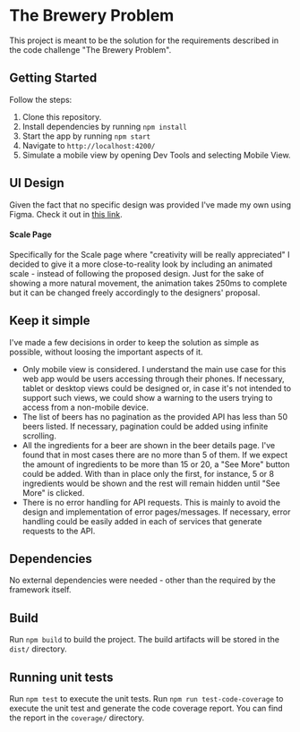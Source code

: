 # The Brewery Problem

This project is meant to be the solution for the requirements described in the code challenge "The Brewery Problem".

## Getting Started
Follow the steps:
1. Clone this repository.
2. Install dependencies by running `npm install`
3. Start the app by running `npm start`
4. Navigate to `http://localhost:4200/`
5. Simulate a mobile view by opening Dev Tools and selecting Mobile View.
## UI Design

Given the fact that no specific design was provided I've made my own using Figma. Check it out in [this link](https://www.figma.com/file/qw53KZCXfD1wdw3U7vf0C4/the-brewery-problem?node-id=0%3A1).

#### Scale Page
Specifically for the Scale page where "creativity will be really appreciated" I decided to give it a more close-to-reality look by including an animated scale - instead of following the proposed design.
Just for the sake of showing a more natural movement, the animation takes 250ms to complete but it can be changed freely accordingly to the designers' proposal.

## Keep it simple
I've made a few decisions in order to keep the solution as simple as possible, without loosing the important aspects of it.
- Only mobile view is considered. I understand the main use case for this web app would be users accessing through their phones. If necessary, tablet or desktop views could be designed or, in case it's not intended to support such views, we could show a warning to the users trying to access from a non-mobile device.
- The list of beers has no pagination as the provided API has less than 50 beers listed. If necessary, pagination could be added using infinite scrolling.
- All the ingredients for a beer are shown in the beer details page. I've found that in most cases there are no more than 5 of them. If we expect the amount of ingredients to be more than 15 or 20, a "See More" button could be added.
With than in place only the first, for instance, 5 or 8 ingredients would be shown and the rest will remain hidden until "See More" is clicked.
- There is no error handling for API requests. This is mainly to avoid the design and implementation of error pages/messages. If necessary, error handling could be easily added in each of services that generate requests to the API.

## Dependencies
No external dependencies were needed - other than the required by the framework itself.

## Build

Run `npm build` to build the project. The build artifacts will be stored in the `dist/` directory.

## Running unit tests

Run `npm test` to execute the unit tests.
Run `npm run test-code-coverage` to execute the unit test and generate the code coverage report. You can find the report in the `coverage/` directory.
